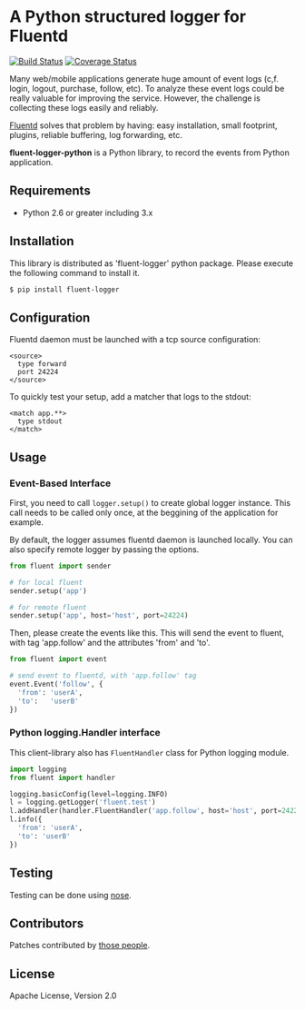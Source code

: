 # A Python structured logger for Fluentd

[![Build Status](https://travis-ci.org/fluent/fluent-logger-python.svg?branch=master)](https://travis-ci.org/fluent/fluent-logger-python)
[![Coverage Status](https://coveralls.io/repos/fluent/fluent-logger-python/badge.svg)](https://coveralls.io/r/fluent/fluent-logger-python)

Many web/mobile applications generate huge amount of event logs (c,f. login, logout, purchase, follow, etc). To analyze these event logs could be really valuable for improving the service. However, the challenge is collecting these logs easily and reliably.

[Fluentd](http://github.com/fluent/fluentd) solves that problem by having: easy installation, small footprint, plugins, reliable buffering, log forwarding, etc.

**fluent-logger-python** is a Python library, to record the events from Python application.

## Requirements

* Python 2.6 or greater including 3.x

## Installation

This library is distributed as 'fluent-logger' python package. Please execute the following command to install it.

```sh
$ pip install fluent-logger
```

## Configuration

Fluentd daemon must be launched with a tcp source configuration:

    <source>
      type forward
      port 24224
    </source>

To quickly test your setup, add a matcher that logs to the stdout:

    <match app.**>
      type stdout
    </match>

## Usage

### Event-Based Interface

First, you need to call `logger.setup()` to create global logger instance. This call needs to be called only once, at the beggining of the application for example.

By default, the logger assumes fluentd daemon is launched locally. You can also specify remote logger by passing the options.

```python
from fluent import sender

# for local fluent
sender.setup('app')

# for remote fluent
sender.setup('app', host='host', port=24224)
```

Then, please create the events like this. This will send the event to fluent, with tag 'app.follow' and the attributes 'from' and 'to'.

```python
from fluent import event

# send event to fluentd, with 'app.follow' tag
event.Event('follow', {
  'from': 'userA',
  'to':   'userB'
})
```

### Python logging.Handler interface

This client-library also has `FluentHandler` class for Python logging module.

```python
import logging
from fluent import handler

logging.basicConfig(level=logging.INFO)
l = logging.getLogger('fluent.test')
l.addHandler(handler.FluentHandler('app.follow', host='host', port=24224))
l.info({
  'from': 'userA',
  'to': 'userB'
})
```

## Testing

Testing can be done using [nose](https://nose.readthedocs.org/en/latest/).
    
## Contributors

Patches contributed by [those people](https://github.com/fluent/fluent-logger-python/contributors).

## License

Apache License, Version 2.0
